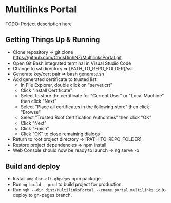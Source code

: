 # Multilinks Portal

TODO: Porject description here

## Getting Things Up & Running

   * Clone repository => git clone https://github.com/ChrisDinhNZ/MultilinksPortal.git
   * Open Git Bash integrated terminal in Visual Studio Code
   * Change to ssl directory => [PATH_TO_REPO_FOLDER]/ssl
   * Generate key/cert pair => bash generate.sh
   * Add generated certificate to trusted list:
      + In File Explorer, double click on "server.crt"
      + Click "Install Certificate"
      + Select to store the certificate for "Current User" or "Local Machine" then click "Next"
      + Select "Place all certificates in the following store" then click "Browse"
      + Select "Trusted Root Certification Authorities" then click "OK"
      + Click "Next"
      + Click "Finish"
      + Click "OK" to close remaining dialogs
   * Return to root project directory => [PATH_TO_REPO_FOLDER]
   * Restore project dependencies => npm install
   * Web Console should now be ready to launch => ng serve -o

## Build and deploy

   * Install `angular-cli-ghpages` npm package.
   * Run `ng build --prod` to build project for production.
   * Run `ngh --dir dist/MultilinksPortal --cname portal.multilinks.io` to deploy to gh-pages branch.

